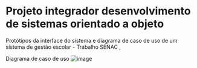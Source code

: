 # Projeto integrador desenvolvimento de sistemas orientado a objeto
Protótipos da interface do sistema e diagrama de caso de uso de um sistema de gestão escolar - Trabalho SENAC ,

Diagrama de caso de uso 
![image](https://github.com/geovanepaz/projeto-integrador-orientado-objeto/assets/16936418/8f75a725-669f-428e-9a54-8dbb5b20f45d)

